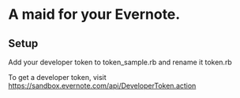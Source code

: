 # A maid for your Evernote. #


## Setup ##
Add your developer token to token_sample.rb and rename it token.rb

To get a developer token, visit https://sandbox.evernote.com/api/DeveloperToken.action
